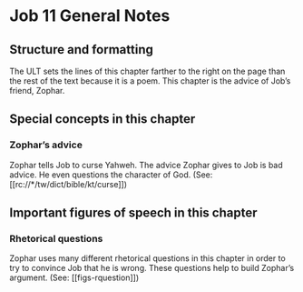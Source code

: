 # Job 11 General Notes
## Structure and formatting

The ULT sets the lines of this chapter farther to the right on the page than the rest of the text because it is a poem. This chapter is the advice of Job’s friend, Zophar.

## Special concepts in this chapter

### Zophar’s advice

Zophar tells Job to curse Yahweh. The advice Zophar gives to Job is bad advice. He even questions the character of God. (See: [[rc://*/tw/dict/bible/kt/curse]])

## Important figures of speech in this chapter

### Rhetorical questions

Zophar uses many different rhetorical questions in this chapter in order to try to convince Job that he is wrong. These questions help to build Zophar’s argument. (See: [[figs-rquestion]])